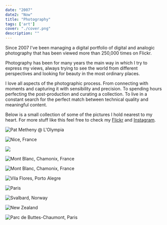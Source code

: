 ```yaml
---
date: "2007"
date2: "Now"
title: "Photography"
tags: ['art']
cover: "./cover.png"
description: "" 
--- 
```


Since 2007 I’ve been managing a digital portfolio of digital and analogic photography that has been viewed more than 250,000 times on Flickr.

Photography has been for many years the main way in which I try to express my views, always trying to see the world from different perspectives and looking for beauty in the most ordinary places. 

I love all aspects of the photographic process. From connecting with moments and capturing it with sensibility and precision. To spending hours perfecting the post-production and curating a collection. To live in a constant search for the perfect match between technical quality and meaningful content.

Below is a small collection of some of the pictures I hold nearest to my heart. For more stuff like this feel free to check my [Flickr](https://www.flickr.com/photos/helloninja) and [Instagram](https://instagram.com/cmdalbem).


![](./14236737369_ba3bd38274_k.jpg "Pat Metheny @ L'Olympia")

![](./16069863893_ba74cfbc6a_k.jpg "Nice, France")

![](./16711828077_ab331f2805_k.jpg " ")

![](./10660274955_2ffc502978_k.jpg "Mont Blanc, Chamonix, France")

![](./10191871866_3856828665_k.jpg "Mont Blanc, Chamonix, France")
 
![](./16992274170_5af03de08d_o.jpg "Vila Flores, Porto Alegre")

![](./11125506854_c4e077ef0a_k.jpg "Paris")

![](./15967274601_6fa9ee26c0_k.jpg "Svalbard, Norway")

![](./28709320782_1d6e3f1d24_k.jpg "New Zealand") 

![](./14480849921_2f20bc23a8_k.jpg "Parc de Buttes-Chaumont, Paris")